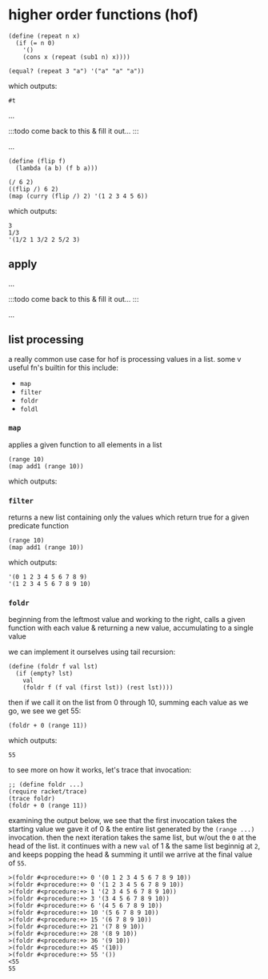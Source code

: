 higher order functions (hof)
================================================================================

```racket markdown-code-runner filename=notes/lec_04-hof/ex_00.rkt
(define (repeat n x)
  (if (= n 0)
    '()
    (cons x (repeat (sub1 n) x))))

(equal? (repeat 3 "a") '("a" "a" "a"))
```
<!-- CODE:BASH:START -->
<!-- echo '```' -->
<!-- cd notes/lec_04-hof -->
<!-- file=ex_00.rkt -->
<!-- tmp="tmp_$file" -->
<!-- echo "#lang racket" | cat - $file > $tmp && mv $tmp $file -->
<!-- racket $file -->
<!-- echo '```' -->
<!-- CODE:END -->

which outputs:

<!-- OUTPUT:START -->
<!-- ⚠️ This content is auto-generated by `markdown-code-runner`. -->
```
#t
```

<!-- OUTPUT:END -->

...

:::todo
come back to this & fill it out...
:::

...

```racket markdown-code-runner filename=notes/lec_04-hof/ex_01.rkt
(define (flip f)
  (lambda (a b) (f b a)))

(/ 6 2)
((flip /) 6 2)
(map (curry (flip /) 2) '(1 2 3 4 5 6))
```
<!-- CODE:BASH:START -->
<!-- echo '```' -->
<!-- cd notes/lec_04-hof -->
<!-- file=ex_01.rkt -->
<!-- tmp="tmp_$file" -->
<!-- echo "#lang racket" | cat - $file > $tmp && mv $tmp $file -->
<!-- racket $file -->
<!-- echo '```' -->
<!-- CODE:END -->

which outputs:

<!-- OUTPUT:START -->
<!-- ⚠️ This content is auto-generated by `markdown-code-runner`. -->
```
3
1/3
'(1/2 1 3/2 2 5/2 3)
```

<!-- OUTPUT:END -->

apply
------------------------------------------------------------

...

:::todo
come back to this & fill it out...
:::

...



list processing
------------------------------------------------------------

a really common use case for hof is processing values in a list. some v useful fn's builtin for this include:

- `map`
- `filter`
- `foldr`
- `foldl`

### `map`

applies a given function to all elements in a list

```racket markdown-code-runner filename=notes/lec_04-hof/ex_02.rkt
(range 10)
(map add1 (range 10))
```

<!-- cd notes/lec_04-hof -->
<!-- file=ex_02.rkt -->
<!-- tmp="tmp_$file" -->
<!-- echo "#lang racket" | cat - $file > $tmp && mv $tmp $file -->
<!-- racket $file -->
<!-- echo '```' -->
<!-- CODE:END -->

which outputs:

<!-- OUTPUT:START -->
<!-- ⚠️ This content is auto-generated by `markdown-code-runner`. -->
<!-- OUTPUT:END -->

### `filter`

returns a new list containing only the values which return true for a given
predicate function

<!-- TODO: finish this example -->
```racket markdown-code-runner filename=notes/lec_04-hof/ex_03.rkt
(range 10)
(map add1 (range 10))
```

<!-- CODE:BASH:START -->
<!-- echo '```' -->
<!-- cd notes/lec_04-hof -->
<!-- file=ex_03.rkt -->
<!-- tmp="tmp_$file" -->
<!-- echo "#lang racket" | cat - $file > $tmp && mv $tmp $file -->
<!-- racket $file -->
<!-- echo '```' -->
<!-- CODE:END -->

which outputs:

<!-- OUTPUT:START -->
<!-- ⚠️ This content is auto-generated by `markdown-code-runner`. -->
```
'(0 1 2 3 4 5 6 7 8 9)
'(1 2 3 4 5 6 7 8 9 10)
```

<!-- OUTPUT:END -->

### `foldr`

beginning from the leftmost value and working to the right, calls a given
function with each value & returning a new value, accumulating to a single
value

we can implement it ourselves using tail recursion:

```racket markdown-code-runner filename=notes/lec_04-hof/ex_04.rkt
(define (foldr f val lst)
  (if (empty? lst)
    val
    (foldr f (f val (first lst)) (rest lst))))
```

<!-- CODE:BASH:START -->
<!-- file=ex_04.rkt -->
<!-- cd notes/lec_04-hof -->
<!-- tmp="tmp_$file" -->
<!-- echo "#lang racket" | cat - $file > $tmp && mv $tmp $file -->
<!-- echo "(provide foldr)" >> $file -->
<!-- CODE:END -->

then if we call it on the list from 0 through 10, summing each value as we go, we see we get 55:

```racket markdown-code-runner filename=notes/lec_04-hof/ex_04a.rkt
(foldr + 0 (range 11))
```

<!-- CODE:BASH:START -->
<!-- echo '```' -->
<!-- cd notes/lec_04-hof -->
<!-- file=ex_04a.rkt -->
<!-- tmp="tmp_$file" -->
<!-- src=ex_04.rkt -->
<!-- echo "#lang racket" >> $tmp -->
<!-- echo "(require \"$src\")" >> $tmp -->
<!-- cat $file >> $tmp && mv $tmp $file -->
<!-- racket $file -->
<!-- echo '```' -->
<!-- CODE:END -->

which outputs:

<!-- OUTPUT:START -->
<!-- ⚠️ This content is auto-generated by `markdown-code-runner`. -->
```
55
```

<!-- OUTPUT:END -->

to see more on how it works, let's trace that invocation:

```racket markdown-code-runner filename=notes/lec_04-hof/ex_04b.rkt
;; (define foldr ...)
(require racket/trace)
(trace foldr)
(foldr + 0 (range 11))
```

<!-- OUTPUT:END -->
<!-- CODE:BASH:START -->
<!-- echo '```' -->
<!-- cd notes/lec_04-hof -->
<!-- file=ex_04b.rkt -->
<!-- tmp="tmp_$file" -->
<!-- src=ex_04.rkt -->
<!-- cat $src >> $tmp -->
<!-- cat $file >> $tmp -->
<!-- racket $tmp -->
<!-- echo '```' -->
<!-- CODE:END -->

examining the output below, we see that the first invocation takes the starting
value we gave it of 0 & the entire list generated by the `(range ...)`
invocation. then the next iteration takes the same list, but w/out the `0` at
the head of the list. it continues with a new `val` of 1 & the same list
beginnig at `2`, and keeps popping the head & summing it until we arrive at the
final value of `55`.

<!-- OUTPUT:START -->
<!-- ⚠️ This content is auto-generated by `markdown-code-runner`. -->
```
>(foldr #<procedure:+> 0 '(0 1 2 3 4 5 6 7 8 9 10))
>(foldr #<procedure:+> 0 '(1 2 3 4 5 6 7 8 9 10))
>(foldr #<procedure:+> 1 '(2 3 4 5 6 7 8 9 10))
>(foldr #<procedure:+> 3 '(3 4 5 6 7 8 9 10))
>(foldr #<procedure:+> 6 '(4 5 6 7 8 9 10))
>(foldr #<procedure:+> 10 '(5 6 7 8 9 10))
>(foldr #<procedure:+> 15 '(6 7 8 9 10))
>(foldr #<procedure:+> 21 '(7 8 9 10))
>(foldr #<procedure:+> 28 '(8 9 10))
>(foldr #<procedure:+> 36 '(9 10))
>(foldr #<procedure:+> 45 '(10))
>(foldr #<procedure:+> 55 '())
<55
55
```

<!-- OUTPUT:END -->
<!-- CODE:BASH:START -->
<!-- echo '```' -->
<!-- cd notes/lec_04-hof -->
<!-- file=ex_04b.rkt -->
<!-- tmp="tmp_$file" -->
<!-- rm $tmp -->
<!-- echo '```' -->
<!-- CODE:END -->
